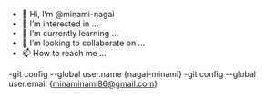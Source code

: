 - 👋 Hi, I’m @minami-nagai
- 👀 I’m interested in ...
- 🌱 I’m currently learning ...
- 💞️ I’m looking to collaborate on ...
- 📫 How to reach me ...

<!---
minami-nagai/minami-nagai is a ✨ special ✨ repository because its `README.md` (this file) appears on your GitHub profile.
You can click the Preview link to take a look at your changes.
--->
-git config --global user.name {nagai-minami}
-git config --global user.email {minaminami86@gmail.com}
